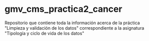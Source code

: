 # gmv_cms_practica2_cancer
Repositorio que contiene toda la información acerca de la práctica "Limpieza y validación de los datos" correspondiente a la asignatura "Tipología y ciclo de vida de los datos"

